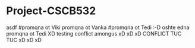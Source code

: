 # Project-CSCB532



asdf
#promqna ot Viki
promqna ot Vanka 
#promqna ot Tedi :-D
oshte edna promqna ot Tedi XD
testing conflict
amongus
xD xD xD
CONFLICT TUC TUC
xD xD xD
